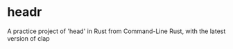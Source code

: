 # headr
A practice project of 'head' in Rust from Command-Line Rust, with the latest version of clap
